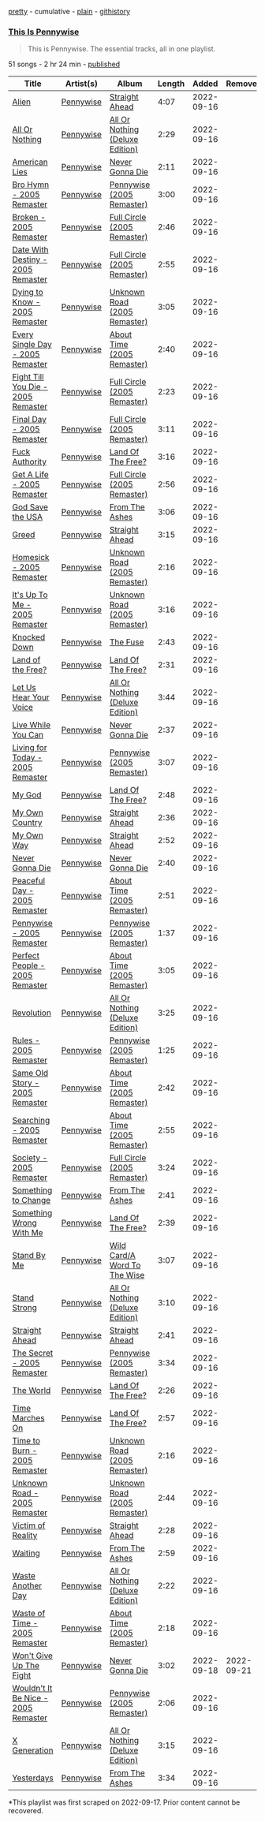 [pretty](/playlists/pretty/37i9dQZF1DZ06evO3IcblQ.md) - cumulative - [plain](/playlists/plain/37i9dQZF1DZ06evO3IcblQ) - [githistory](https://github.githistory.xyz/mackorone/spotify-playlist-archive/blob/main/playlists/plain/37i9dQZF1DZ06evO3IcblQ)

### [This Is Pennywise](https://open.spotify.com/playlist/37i9dQZF1DZ06evO3IcblQ)

> This is Pennywise\. The essential tracks, all in one playlist.

51 songs - 2 hr 24 min - [published](https://open.spotify.com/playlist/5I8lMzZlu1thlmQ5BkIl8S)

| Title | Artist(s) | Album | Length | Added | Removed |
|---|---|---|---|---|---|
| [Alien](https://open.spotify.com/track/3Xd3IXnA2rmyVawJL9tPVm) | [Pennywise](https://open.spotify.com/artist/6i0KVTOvm96T55mbp742ks) | [Straight Ahead](https://open.spotify.com/album/03ScC00zLbzJ5GrVp6Y5M1) | 4:07 | 2022-09-16 |  |
| [All Or Nothing](https://open.spotify.com/track/2vwDIlA1KGBOriSuCa39iC) | [Pennywise](https://open.spotify.com/artist/6i0KVTOvm96T55mbp742ks) | [All Or Nothing \(Deluxe Edition\)](https://open.spotify.com/album/3k0DvRgQzEtUXFCrCDB8qa) | 2:29 | 2022-09-16 |  |
| [American Lies](https://open.spotify.com/track/2XzzP3HXqdzK907sGFewD4) | [Pennywise](https://open.spotify.com/artist/6i0KVTOvm96T55mbp742ks) | [Never Gonna Die](https://open.spotify.com/album/2FFUV5Qe5UzMQhKwoKk8nF) | 2:11 | 2022-09-16 |  |
| [Bro Hymn \- 2005 Remaster](https://open.spotify.com/track/1ybhXkz4S8k9fdBZNBan7L) | [Pennywise](https://open.spotify.com/artist/6i0KVTOvm96T55mbp742ks) | [Pennywise \(2005 Remaster\)](https://open.spotify.com/album/5NHEi9LvFF2IEOct2BTUMt) | 3:00 | 2022-09-16 |  |
| [Broken \- 2005 Remaster](https://open.spotify.com/track/1aCHRP1jfEyooKGnHdwkdD) | [Pennywise](https://open.spotify.com/artist/6i0KVTOvm96T55mbp742ks) | [Full Circle \(2005 Remaster\)](https://open.spotify.com/album/0QX9rRHnywYqgvnWQyOykU) | 2:46 | 2022-09-16 |  |
| [Date With Destiny \- 2005 Remaster](https://open.spotify.com/track/4yVw3NIv9RTBRM6TQnv6fo) | [Pennywise](https://open.spotify.com/artist/6i0KVTOvm96T55mbp742ks) | [Full Circle \(2005 Remaster\)](https://open.spotify.com/album/0QX9rRHnywYqgvnWQyOykU) | 2:55 | 2022-09-16 |  |
| [Dying to Know \- 2005 Remaster](https://open.spotify.com/track/6wHh6CHqcIQR1gpmmjeaKL) | [Pennywise](https://open.spotify.com/artist/6i0KVTOvm96T55mbp742ks) | [Unknown Road \(2005 Remaster\)](https://open.spotify.com/album/0l680tJFfovpGiaaFC6a4H) | 3:05 | 2022-09-16 |  |
| [Every Single Day \- 2005 Remaster](https://open.spotify.com/track/0MRea0TwPACBtXpUXMLXV3) | [Pennywise](https://open.spotify.com/artist/6i0KVTOvm96T55mbp742ks) | [About Time \(2005 Remaster\)](https://open.spotify.com/album/2MyjkvQLos52FxpyHJZsfE) | 2:40 | 2022-09-16 |  |
| [Fight Till You Die \- 2005 Remaster](https://open.spotify.com/track/4Mz9gvTNJXWCP0YAHrM2gU) | [Pennywise](https://open.spotify.com/artist/6i0KVTOvm96T55mbp742ks) | [Full Circle \(2005 Remaster\)](https://open.spotify.com/album/0QX9rRHnywYqgvnWQyOykU) | 2:23 | 2022-09-16 |  |
| [Final Day \- 2005 Remaster](https://open.spotify.com/track/1IbACCa6rZ9fTuI6YYS1cF) | [Pennywise](https://open.spotify.com/artist/6i0KVTOvm96T55mbp742ks) | [Full Circle \(2005 Remaster\)](https://open.spotify.com/album/0QX9rRHnywYqgvnWQyOykU) | 3:11 | 2022-09-16 |  |
| [Fuck Authority](https://open.spotify.com/track/3Id64dLhfH7z0mmcylxuNp) | [Pennywise](https://open.spotify.com/artist/6i0KVTOvm96T55mbp742ks) | [Land Of The Free?](https://open.spotify.com/album/6oEh869vJQY1QdfZlVQ0ly) | 3:16 | 2022-09-16 |  |
| [Get A Life \- 2005 Remaster](https://open.spotify.com/track/120GSrWDt7efZA4SU3ZM2u) | [Pennywise](https://open.spotify.com/artist/6i0KVTOvm96T55mbp742ks) | [Full Circle \(2005 Remaster\)](https://open.spotify.com/album/0QX9rRHnywYqgvnWQyOykU) | 2:56 | 2022-09-16 |  |
| [God Save the USA](https://open.spotify.com/track/2PiMdxlSvrZMskW7fkHeRr) | [Pennywise](https://open.spotify.com/artist/6i0KVTOvm96T55mbp742ks) | [From The Ashes](https://open.spotify.com/album/5jChldYJR4f1K3gkSd9Isg) | 3:06 | 2022-09-16 |  |
| [Greed](https://open.spotify.com/track/17emFflIwwnd4B5naKzv4r) | [Pennywise](https://open.spotify.com/artist/6i0KVTOvm96T55mbp742ks) | [Straight Ahead](https://open.spotify.com/album/03ScC00zLbzJ5GrVp6Y5M1) | 3:15 | 2022-09-16 |  |
| [Homesick \- 2005 Remaster](https://open.spotify.com/track/3MHwUnDXuJ9yWKmpxdBV4o) | [Pennywise](https://open.spotify.com/artist/6i0KVTOvm96T55mbp742ks) | [Unknown Road \(2005 Remaster\)](https://open.spotify.com/album/0l680tJFfovpGiaaFC6a4H) | 2:16 | 2022-09-16 |  |
| [It's Up To Me \- 2005 Remaster](https://open.spotify.com/track/2K6a1zQRxVh7lvvNf3gSCR) | [Pennywise](https://open.spotify.com/artist/6i0KVTOvm96T55mbp742ks) | [Unknown Road \(2005 Remaster\)](https://open.spotify.com/album/0l680tJFfovpGiaaFC6a4H) | 3:16 | 2022-09-16 |  |
| [Knocked Down](https://open.spotify.com/track/71cOsh18fSgRWZeYxHnAiA) | [Pennywise](https://open.spotify.com/artist/6i0KVTOvm96T55mbp742ks) | [The Fuse](https://open.spotify.com/album/0Cd9rjTDRiEieNwTfBuPLP) | 2:43 | 2022-09-16 |  |
| [Land of the Free?](https://open.spotify.com/track/2tfuiYUAllKUVusfEu9Lpi) | [Pennywise](https://open.spotify.com/artist/6i0KVTOvm96T55mbp742ks) | [Land Of The Free?](https://open.spotify.com/album/6oEh869vJQY1QdfZlVQ0ly) | 2:31 | 2022-09-16 |  |
| [Let Us Hear Your Voice](https://open.spotify.com/track/39dDu1iyYkjm5Dpag16Ywe) | [Pennywise](https://open.spotify.com/artist/6i0KVTOvm96T55mbp742ks) | [All Or Nothing \(Deluxe Edition\)](https://open.spotify.com/album/3k0DvRgQzEtUXFCrCDB8qa) | 3:44 | 2022-09-16 |  |
| [Live While You Can](https://open.spotify.com/track/4YdSK6GVALPUDNij64lZ9F) | [Pennywise](https://open.spotify.com/artist/6i0KVTOvm96T55mbp742ks) | [Never Gonna Die](https://open.spotify.com/album/2FFUV5Qe5UzMQhKwoKk8nF) | 2:37 | 2022-09-16 |  |
| [Living for Today \- 2005 Remaster](https://open.spotify.com/track/4FlT6zFCK2hIdfQld4lPU6) | [Pennywise](https://open.spotify.com/artist/6i0KVTOvm96T55mbp742ks) | [Pennywise \(2005 Remaster\)](https://open.spotify.com/album/5NHEi9LvFF2IEOct2BTUMt) | 3:07 | 2022-09-16 |  |
| [My God](https://open.spotify.com/track/4dJfBTMmCIfHmzqaj8Or7L) | [Pennywise](https://open.spotify.com/artist/6i0KVTOvm96T55mbp742ks) | [Land Of The Free?](https://open.spotify.com/album/6oEh869vJQY1QdfZlVQ0ly) | 2:48 | 2022-09-16 |  |
| [My Own Country](https://open.spotify.com/track/1kPFj28TkyHJdWdqQmBGYJ) | [Pennywise](https://open.spotify.com/artist/6i0KVTOvm96T55mbp742ks) | [Straight Ahead](https://open.spotify.com/album/03ScC00zLbzJ5GrVp6Y5M1) | 2:36 | 2022-09-16 |  |
| [My Own Way](https://open.spotify.com/track/5ZIDmNOBYo1mnXrCjwrDjO) | [Pennywise](https://open.spotify.com/artist/6i0KVTOvm96T55mbp742ks) | [Straight Ahead](https://open.spotify.com/album/03ScC00zLbzJ5GrVp6Y5M1) | 2:52 | 2022-09-16 |  |
| [Never Gonna Die](https://open.spotify.com/track/0vOFieMa3Awbz180AGTrz0) | [Pennywise](https://open.spotify.com/artist/6i0KVTOvm96T55mbp742ks) | [Never Gonna Die](https://open.spotify.com/album/2FFUV5Qe5UzMQhKwoKk8nF) | 2:40 | 2022-09-16 |  |
| [Peaceful Day \- 2005 Remaster](https://open.spotify.com/track/6n7NLrONaFUBHXKQZfYdxH) | [Pennywise](https://open.spotify.com/artist/6i0KVTOvm96T55mbp742ks) | [About Time \(2005 Remaster\)](https://open.spotify.com/album/2MyjkvQLos52FxpyHJZsfE) | 2:51 | 2022-09-16 |  |
| [Pennywise \- 2005 Remaster](https://open.spotify.com/track/1WaEl2RKIUq7gxakfucrch) | [Pennywise](https://open.spotify.com/artist/6i0KVTOvm96T55mbp742ks) | [Pennywise \(2005 Remaster\)](https://open.spotify.com/album/5NHEi9LvFF2IEOct2BTUMt) | 1:37 | 2022-09-16 |  |
| [Perfect People \- 2005 Remaster](https://open.spotify.com/track/09CibftU63IIhXuGa1Xzzo) | [Pennywise](https://open.spotify.com/artist/6i0KVTOvm96T55mbp742ks) | [About Time \(2005 Remaster\)](https://open.spotify.com/album/2MyjkvQLos52FxpyHJZsfE) | 3:05 | 2022-09-16 |  |
| [Revolution](https://open.spotify.com/track/2DDDzxzFpgTQx4AEKRO3zz) | [Pennywise](https://open.spotify.com/artist/6i0KVTOvm96T55mbp742ks) | [All Or Nothing \(Deluxe Edition\)](https://open.spotify.com/album/3k0DvRgQzEtUXFCrCDB8qa) | 3:25 | 2022-09-16 |  |
| [Rules \- 2005 Remaster](https://open.spotify.com/track/767rObQPgUNryNEu7HBnqq) | [Pennywise](https://open.spotify.com/artist/6i0KVTOvm96T55mbp742ks) | [Pennywise \(2005 Remaster\)](https://open.spotify.com/album/5NHEi9LvFF2IEOct2BTUMt) | 1:25 | 2022-09-16 |  |
| [Same Old Story \- 2005 Remaster](https://open.spotify.com/track/0MzZh977KEwxcqgs7lPAGJ) | [Pennywise](https://open.spotify.com/artist/6i0KVTOvm96T55mbp742ks) | [About Time \(2005 Remaster\)](https://open.spotify.com/album/2MyjkvQLos52FxpyHJZsfE) | 2:42 | 2022-09-16 |  |
| [Searching \- 2005 Remaster](https://open.spotify.com/track/1hpWskveq87EPrdQ1Rk1UZ) | [Pennywise](https://open.spotify.com/artist/6i0KVTOvm96T55mbp742ks) | [About Time \(2005 Remaster\)](https://open.spotify.com/album/2MyjkvQLos52FxpyHJZsfE) | 2:55 | 2022-09-16 |  |
| [Society \- 2005 Remaster](https://open.spotify.com/track/7g24RQvuraMuF4ac92kazn) | [Pennywise](https://open.spotify.com/artist/6i0KVTOvm96T55mbp742ks) | [Full Circle \(2005 Remaster\)](https://open.spotify.com/album/0QX9rRHnywYqgvnWQyOykU) | 3:24 | 2022-09-16 |  |
| [Something to Change](https://open.spotify.com/track/4570R2Jthx2P93Y1nIYA6w) | [Pennywise](https://open.spotify.com/artist/6i0KVTOvm96T55mbp742ks) | [From The Ashes](https://open.spotify.com/album/5jChldYJR4f1K3gkSd9Isg) | 2:41 | 2022-09-16 |  |
| [Something Wrong With Me](https://open.spotify.com/track/0WGKwo98neAoQ5RmQm49Ee) | [Pennywise](https://open.spotify.com/artist/6i0KVTOvm96T55mbp742ks) | [Land Of The Free?](https://open.spotify.com/album/6oEh869vJQY1QdfZlVQ0ly) | 2:39 | 2022-09-16 |  |
| [Stand By Me](https://open.spotify.com/track/4jpYBxEFpa1Rdw1yAXVSAZ) | [Pennywise](https://open.spotify.com/artist/6i0KVTOvm96T55mbp742ks) | [Wild Card/A Word To The Wise](https://open.spotify.com/album/3YpA1wk8b1yLCYBDb8PS0r) | 3:07 | 2022-09-16 |  |
| [Stand Strong](https://open.spotify.com/track/5VpXIDoc5QomGO3ezmS0wB) | [Pennywise](https://open.spotify.com/artist/6i0KVTOvm96T55mbp742ks) | [All Or Nothing \(Deluxe Edition\)](https://open.spotify.com/album/3k0DvRgQzEtUXFCrCDB8qa) | 3:10 | 2022-09-16 |  |
| [Straight Ahead](https://open.spotify.com/track/2hnXPU065OUTJo3orgiOWh) | [Pennywise](https://open.spotify.com/artist/6i0KVTOvm96T55mbp742ks) | [Straight Ahead](https://open.spotify.com/album/03ScC00zLbzJ5GrVp6Y5M1) | 2:41 | 2022-09-16 |  |
| [The Secret \- 2005 Remaster](https://open.spotify.com/track/0hX1DIzrq8vmKycYvAqRSf) | [Pennywise](https://open.spotify.com/artist/6i0KVTOvm96T55mbp742ks) | [Pennywise \(2005 Remaster\)](https://open.spotify.com/album/5NHEi9LvFF2IEOct2BTUMt) | 3:34 | 2022-09-16 |  |
| [The World](https://open.spotify.com/track/2WD64H3EBdbIisfP34X0ea) | [Pennywise](https://open.spotify.com/artist/6i0KVTOvm96T55mbp742ks) | [Land Of The Free?](https://open.spotify.com/album/6oEh869vJQY1QdfZlVQ0ly) | 2:26 | 2022-09-16 |  |
| [Time Marches On](https://open.spotify.com/track/7I44d8wbsWdByMs5fxymfQ) | [Pennywise](https://open.spotify.com/artist/6i0KVTOvm96T55mbp742ks) | [Land Of The Free?](https://open.spotify.com/album/6oEh869vJQY1QdfZlVQ0ly) | 2:57 | 2022-09-16 |  |
| [Time to Burn \- 2005 Remaster](https://open.spotify.com/track/7DAK5vw0n5xIXEbQqNjB49) | [Pennywise](https://open.spotify.com/artist/6i0KVTOvm96T55mbp742ks) | [Unknown Road \(2005 Remaster\)](https://open.spotify.com/album/0l680tJFfovpGiaaFC6a4H) | 2:16 | 2022-09-16 |  |
| [Unknown Road \- 2005 Remaster](https://open.spotify.com/track/2QNZCGAZsyBoaldiSxLp2C) | [Pennywise](https://open.spotify.com/artist/6i0KVTOvm96T55mbp742ks) | [Unknown Road \(2005 Remaster\)](https://open.spotify.com/album/0l680tJFfovpGiaaFC6a4H) | 2:44 | 2022-09-16 |  |
| [Victim of Reality](https://open.spotify.com/track/5O3Kccz6xJrec6zkduyhnU) | [Pennywise](https://open.spotify.com/artist/6i0KVTOvm96T55mbp742ks) | [Straight Ahead](https://open.spotify.com/album/03ScC00zLbzJ5GrVp6Y5M1) | 2:28 | 2022-09-16 |  |
| [Waiting](https://open.spotify.com/track/1UVLt0qDBrP2wqE1P8YOEK) | [Pennywise](https://open.spotify.com/artist/6i0KVTOvm96T55mbp742ks) | [From The Ashes](https://open.spotify.com/album/5jChldYJR4f1K3gkSd9Isg) | 2:59 | 2022-09-16 |  |
| [Waste Another Day](https://open.spotify.com/track/3AHfywvWVPevgC7mrB43g1) | [Pennywise](https://open.spotify.com/artist/6i0KVTOvm96T55mbp742ks) | [All Or Nothing \(Deluxe Edition\)](https://open.spotify.com/album/3k0DvRgQzEtUXFCrCDB8qa) | 2:22 | 2022-09-16 |  |
| [Waste of Time \- 2005 Remaster](https://open.spotify.com/track/7p1O4s2ROAJ8KMfbLLKE4S) | [Pennywise](https://open.spotify.com/artist/6i0KVTOvm96T55mbp742ks) | [About Time \(2005 Remaster\)](https://open.spotify.com/album/2MyjkvQLos52FxpyHJZsfE) | 2:18 | 2022-09-16 |  |
| [Won't Give Up The Fight](https://open.spotify.com/track/60O4BYfrtOOcq9rywcEyi3) | [Pennywise](https://open.spotify.com/artist/6i0KVTOvm96T55mbp742ks) | [Never Gonna Die](https://open.spotify.com/album/2FFUV5Qe5UzMQhKwoKk8nF) | 3:02 | 2022-09-18 | 2022-09-21 |
| [Wouldn't It Be Nice \- 2005 Remaster](https://open.spotify.com/track/1Id8boomLmiBoq7hurug9B) | [Pennywise](https://open.spotify.com/artist/6i0KVTOvm96T55mbp742ks) | [Pennywise \(2005 Remaster\)](https://open.spotify.com/album/5NHEi9LvFF2IEOct2BTUMt) | 2:06 | 2022-09-16 |  |
| [X Generation](https://open.spotify.com/track/5ANtwzlycAMmMoHxqiH9F1) | [Pennywise](https://open.spotify.com/artist/6i0KVTOvm96T55mbp742ks) | [All Or Nothing \(Deluxe Edition\)](https://open.spotify.com/album/3k0DvRgQzEtUXFCrCDB8qa) | 3:15 | 2022-09-16 |  |
| [Yesterdays](https://open.spotify.com/track/3D2tbKnj07Xwm3FQj9kisq) | [Pennywise](https://open.spotify.com/artist/6i0KVTOvm96T55mbp742ks) | [From The Ashes](https://open.spotify.com/album/5jChldYJR4f1K3gkSd9Isg) | 3:34 | 2022-09-16 |  |

\*This playlist was first scraped on 2022-09-17. Prior content cannot be recovered.
